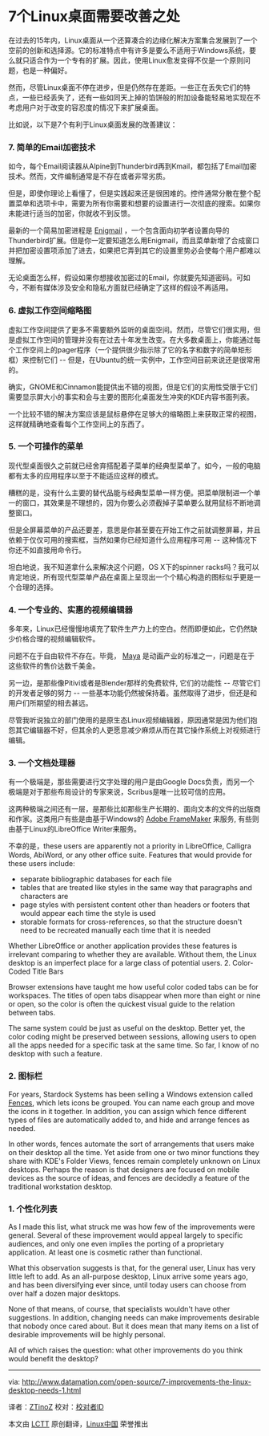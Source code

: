 7个Linux桌面需要改善之处
======================================

在过去的15年内，Linux桌面从一个还算凑合的边缘化解决方案集合发展到了一个空前的创新和选择源。它的标准特点中有许多是要么不适用于Windows系统，要么就只适合作为一个专有的扩展。因此，使用Linux愈发变得不仅是一个原则问题，也是一种偏好。

然而，尽管Linux桌面不停在进步，但是仍然存在差距。一些正在丢失它们的特点，一些已经丢失了，还有一些如同天上掉的馅饼般的附加设备能轻易地实现在不考虑用户对于改变的容忍度的情况下来扩展桌面。

比如说，以下是7个有利于Linux桌面发展的改善建议：

### 7. 简单的Email加密技术

如今，每个Email阅读器从Alpine到Thunderbird再到Kmail，都包括了Email加密技术。然而，文件编制通常是不存在或者非常劣质。

但是，即使你理论上看懂了，但是实践起来还是很困难的。控件通常分散在整个配置菜单和选项卡中，需要为所有你需要和想要的设置进行一次彻底的搜索。如果你未能进行适当的加密，你就收不到反馈。

最新的一个简易加密进程是 [Enigmail][1] ，一个包含面向初学者设置向导的Thunderbird扩展。但是你一定要知道怎么用Enigmail，而且菜单新增了合成窗口并把加密设置项添加了进去，如果把它弄到其它的设置里势必会使每个用户都难以理解。

无论桌面怎么样，假设如果你想接收加密过的Email，你就要先知道密码。可如今，不断有媒体涉及安全和隐私方面就已经确定了这样的假设不再适用。

### 6. 虚拟工作空间缩略图

虚拟工作空间提供了更多不需要额外监听的桌面空间。然而，尽管它们很实用，但是虚拟工作空间的管理并没有在过去十年发生改变。在大多数桌面上，你能通过每个工作空间上的pager程序（一个提供很少指示除了它的名字和数字的简单矩形框）来控制它们 -- 但是，在Ubuntu的统一实例中，工作空间目前来说还是很常用的。

确实，GNOME和Cinnamon能提供出不错的视图，但是它们的实用性受限于它们需要显示屏大小的事实和会与主要的图形化桌面发生冲突的KDE内容书面列表。

一个比较不错的解决方案应该是鼠标悬停在足够大的缩略图上来获取正常的视图，这样就精确地查看每个工作空间上的东西了。

### 5. 一个可操作的菜单

现代型桌面很久之前就已经舍弃搭配着子菜单的经典型菜单了。如今，一般的电脑都有太多的应用程序以至于不能适应这样的模式。

糟糕的是，没有什么主要的替代品能与经典型菜单一样方便。把菜单限制进一个单一的窗口，其效果是不理想的，因为你要么必须截掉子菜单要么就用鼠标不断地调整窗口。

但是全屏幕菜单的产品还要差，意思是你甚至要在开始工作之前就调整屏幕，并且依赖于仅仅可用的搜索框，当然如果你已经知道什么应用程序可用 -- 这种情况下你还不如直接用命令行。

坦白地说，我不知道拿什么来解决这个问题，OS X下的spinner racks吗？我可以肯定地说，所有现代型菜单产品在桌面上呈现出一个个精心构造的图标似乎更是一个合理的选择。

### 4. 一个专业的、实惠的视频编辑器

多年来，Linux已经慢慢地填充了软件生产力上的空白。然而即便如此，它仍然缺少价格合理的视频编辑软件。

问题不在于自由软件不存在。毕竟， [Maya][2] 是动画产业的标准之一，问题是在于这些软件的售价达数千美金。

另一边，是那些像Pitivi或者是Blender那样的免费软件, 它们的功能性 -- 尽管它们的开发者足够的努力 -- 一些基本功能仍然被保持着。虽然取得了进步，但还是和用户们所期望的相去甚远。

尽管我听说独立的部门使用的是原生态Linux视频编辑器，原因通常是因为他们抱怨其它编辑器不好，但其余的人更愿意减少麻烦从而在其它操作系统上对视频进行编辑。

### 3. 一个文档处理器
	
有一个极端是，那些需要进行文字处理的用户是由Google Docs负责，而另一个极端是对于那些布局设计的专家来说，Scribus是唯一比较可信的应用。

这两种极端之间还有一层，是那些比如那些生产长期的、面向文本的文件的出版商和作家。这类用户有些是由基于Windows的 [Adobe FrameMaker][3] 来服务, 有些则由基于Linux的LibreOffice Writer来服务。

不幸的是，these users are apparently not a priority in LibreOffice, Calligra Words, AbiWord, or any other office suite. Features that would provide for these users include:

- separate bibliographic databases for each file
- tables that are treated like styles in the same way that paragraphs and characters are
- page styles with persistent content other than headers or footers that would appear each time the style is used
- storable formats for cross-references, so that the structure doesn't need to be recreated manually each time that it is needed

Whether LibreOffice or another application provides these features is irrelevant comparing to whether they are available. Without them, the Linux desktop is an imperfect place for a large class of potential users.
2. Color-Coded Title Bars

Browser extensions have taught me how useful color coded tabs can be for workspaces. The titles of open tabs disappear when more than eight or nine or open, so the color is often the quickest visual guide to the relation between tabs.

The same system could be just as useful on the desktop. Better yet, the color coding might be preserved between sessions, allowing users to open all the apps needed for a specific task at the same time. So far, I know of no desktop with such a feature.

### 2. 图标栏

For years, Stardock Systems has been selling a Windows extension called [Fences][4], which lets icons be grouped. You can name each group and move the icons in it together. In addition, you can assign which fence different types of files are automatically added to, and hide and arrange fences as needed.

In other words, fences automate the sort of arrangements that users make on their desktop all the time. Yet aside from one or two minor functions they share with KDE's Folder Views, fences remain completely unknown on Linux desktops. Perhaps the reason is that designers are focused on mobile devices as the source of ideas, and fences are decidedly a feature of the traditional workstation desktop.

### 1. 个性化列表

As I made this list, what struck me was how few of the improvements were general. Several of these improvement would appeal largely to specific audiences, and only one even implies the porting of a proprietary application. At least one is cosmetic rather than functional.

What this observation suggests is that, for the general user, Linux has very little left to add. As an all-purpose desktop, Linux arrive some years ago, and has been diversifying ever since, until today users can choose from over half a dozen major desktops.

None of that means, of course, that specialists wouldn't have other suggestions. In addition, changing needs can make improvements desirable that nobody once cared about. But it does mean that many items on a list of desirable improvements will be highly personal.

All of which raises the question: what other improvements do you think would benefit the desktop?

--------------------------------------------------------------------------------

via: http://www.datamation.com/open-source/7-improvements-the-linux-desktop-needs-1.html

译者：[ZTinoZ](https://github.com/ZTinoZ) 校对：[校对者ID](https://github.com/校对者ID)

本文由 [LCTT](https://github.com/LCTT/TranslateProject) 原创翻译，[Linux中国](http://linux.cn/) 荣誉推出

[1]:https://addons.mozilla.org/en-US/thunderbird/addon/enigmail/
[2]:http://en.wikipedia.org/wiki/Autodesk_Maya
[3]:http://www.adobe.com/products/framemaker.html
[4]:http://www.stardock.com/products/fences/
